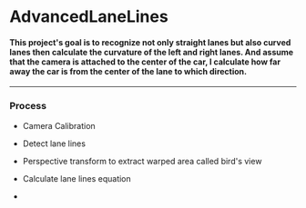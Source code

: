 # AdvancedLaneLines
#### This project's goal is to recognize not only straight lanes but also curved lanes then calculate the curvature of the left and right lanes. And assume that the camera is attached to the center of the car, I calculate how far away the car is from the center of the lane to which direction.
----
### Process
- Camera Calibration

- Detect lane lines 

- Perspective transform to extract warped area called bird's view

- Calculate lane lines equation

-
